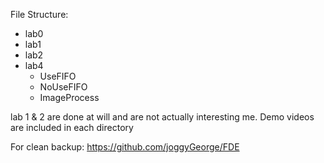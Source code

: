 File Structure:
- lab0
- lab1
- lab2
- lab4
  - UseFIFO
  - NoUseFIFO
  - ImageProcess

lab 1 & 2 are done at will and are not actually interesting me.
Demo videos are included in each directory

For clean backup:
https://github.com/joggyGeorge/FDE
